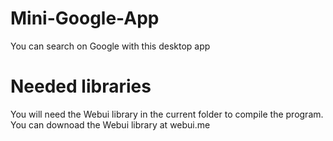 # Mini-Google-App
You can search on Google with this desktop app
# Needed libraries
You will need the Webui library in the current folder to compile the program. You can downoad the Webui library at webui.me

